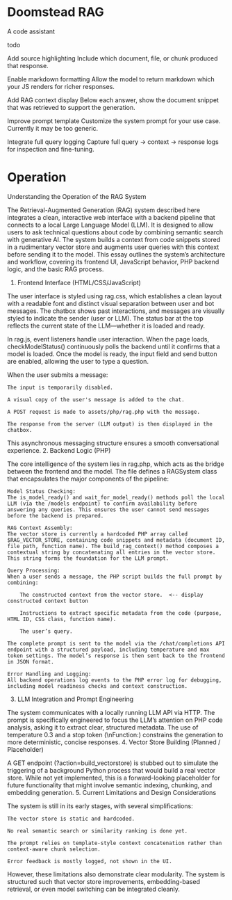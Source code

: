 # Doomstead RAG
A code assistant

todo

Add source highlighting
Include which document, file, or chunk produced that response.

Enable markdown formatting
Allow the model to return markdown which your JS renders for richer responses.

Add RAG context display
Below each answer, show the document snippet that was retrieved to support the generation.

Improve prompt template
Customize the system prompt for your use case. Currently it may be too generic.

Integrate full query logging
Capture full query → context → response logs for inspection and fine-tuning.


# Operation

Understanding the Operation of the RAG System

The Retrieval-Augmented Generation (RAG) system described here integrates a clean, interactive web interface with a backend pipeline that connects to a local Large Language Model (LLM). It is designed to allow users to ask technical questions about code by combining semantic search with generative AI. The system builds a context from code snippets stored in a rudimentary vector store and augments user queries with this context before sending it to the model. This essay outlines the system’s architecture and workflow, covering its frontend UI, JavaScript behavior, PHP backend logic, and the basic RAG process.
1. Frontend Interface (HTML/CSS/JavaScript)

The user interface is styled using rag.css, which establishes a clean layout with a readable font and distinct visual separation between user and bot messages. The chatbox shows past interactions, and messages are visually styled to indicate the sender (user or LLM). The status bar at the top reflects the current state of the LLM—whether it is loaded and ready.

In rag.js, event listeners handle user interaction. When the page loads, checkModelStatus() continuously polls the backend until it confirms that a model is loaded. Once the model is ready, the input field and send button are enabled, allowing the user to type a question.

When the user submits a message:

    The input is temporarily disabled.

    A visual copy of the user's message is added to the chat.

    A POST request is made to assets/php/rag.php with the message.

    The response from the server (LLM output) is then displayed in the chatbox.

This asynchronous messaging structure ensures a smooth conversational experience.
2. Backend Logic (PHP)

The core intelligence of the system lies in rag.php, which acts as the bridge between the frontend and the model. The file defines a RAGSystem class that encapsulates the major components of the pipeline:

    Model Status Checking:
    The is_model_ready() and wait_for_model_ready() methods poll the local LLM (via the /models endpoint) to confirm availability before answering any queries. This ensures the user cannot send messages before the backend is prepared.

    RAG Context Assembly:
    The vector store is currently a hardcoded PHP array called $RAG_VECTOR_STORE, containing code snippets and metadata (document ID, file path, function name). The build_rag_context() method composes a contextual string by concatenating all entries in the vector store. This string forms the foundation for the LLM prompt.

    Query Processing:
    When a user sends a message, the PHP script builds the full prompt by combining:

        The constructed context from the vector store.  <-- display constructed context button

        Instructions to extract specific metadata from the code (purpose, HTML ID, CSS class, function name).

        The user’s query.

    The complete prompt is sent to the model via the /chat/completions API endpoint with a structured payload, including temperature and max token settings. The model’s response is then sent back to the frontend in JSON format.

    Error Handling and Logging:
    All backend operations log events to the PHP error log for debugging, including model readiness checks and context construction.

3. LLM Integration and Prompt Engineering

The system communicates with a locally running LLM API via HTTP. The prompt is specifically engineered to focus the LLM’s attention on PHP code analysis, asking it to extract clear, structured metadata. The use of temperature 0.3 and a stop token (\nFunction:) constrains the generation to more deterministic, concise responses.
4. Vector Store Building (Planned / Placeholder)

A GET endpoint (?action=build_vectorstore) is stubbed out to simulate the triggering of a background Python process that would build a real vector store. While not yet implemented, this is a forward-looking placeholder for future functionality that might involve semantic indexing, chunking, and embedding generation.
5. Current Limitations and Design Considerations

The system is still in its early stages, with several simplifications:

    The vector store is static and hardcoded.

    No real semantic search or similarity ranking is done yet.

    The prompt relies on template-style context concatenation rather than context-aware chunk selection.

    Error feedback is mostly logged, not shown in the UI.

However, these limitations also demonstrate clear modularity. The system is structured such that vector store improvements, embedding-based retrieval, or even model switching can be integrated cleanly.
